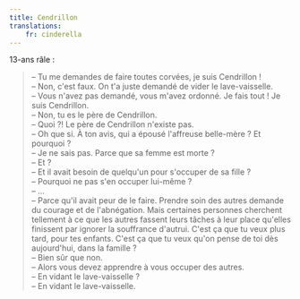 ```yaml
---
title: Cendrillon
translations:
    fr: cinderella
---
```


13-ans râle :

> – Tu me demandes de faire toutes corvées, je suis Cendrillon !  
> – Non, c'est faux. On t'a juste demandé de vider le lave-vaisselle.  
> – Vous n'avez pas demandé, vous m'avez ordonné. Je fais tout ! Je suis Cendrillon.  
> – Non, tu es le père de Cendrillon.  
> – Quoi ?! Le père de Cendrillon n'existe pas.  
> – Oh que si. À ton avis, qui a épousé l'affreuse belle-mère ? Et pourquoi ?  
> – Je ne sais pas. Parce que sa femme est morte ?  
> – Et ?  
> – Et il avait besoin de quelqu'un pour s'occuper de sa fille ?  
> – Pourquoi ne pas s'en occuper lui-même ?  
> – ...  
> – Parce qu'il avait peur de le faire. Prendre soin des autres demande du courage et de l'abnégation. Mais certaines personnes cherchent tellement à ce que les autres fassent leurs tâches à leur place qu'elles finissent par ignorer la souffrance d'autrui. C'est ça que tu veux plus tard, pour tes enfants. C'est ça que tu veux qu'on pense de toi dès aujourd'hui, dans la famille ?  
> – Bien sûr que non.  
> – Alors vous devez apprendre à vous occuper des autres.  
> – En vidant le lave-vaisselle ?  
> – En vidant le lave-vaisselle.
